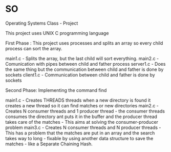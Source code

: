 # SO
Operating Systems Class  - Project

This project uses UNIX C programming language

First Phase : This project uses processes and splits an array so every child process can sort the array.

main1.c - Splits the array, but the last child will sort everything.
main2.c - Comunication with pipes between child and father process 
server1.c - Does the same thing but the communication between child and father is done by sockets
client1.c - Communication between child and father is done by sockets


Second Phase: Implementing the command find 

main1.c - Creates THREADS threads when a new directory is found it creates a new thread so it can find matches or new directories
main2.c - Creates N consumer threads and 1 producer thread - the consumer threads consumes the directory ant puts it in the buffer and the producer thread takes care of the matches - This aims at solving the consumer-producer problem
main3.c - Creates N consumer threads and N producer threads - This has a problem that the matches are put in an array and the search takes way to long - fixable by using another data structure to save the matches - like a Separate Chaining Hash.

